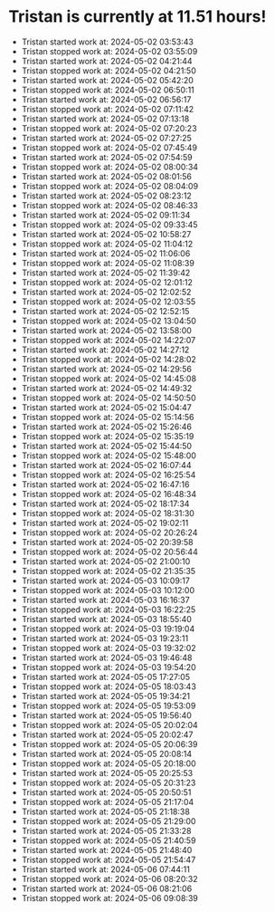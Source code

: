 # Tristan is currently at 11.51 hours!
* Tristan started work at: 2024-05-02 03:53:43
* Tristan stopped work at: 2024-05-02 03:55:09
* Tristan started work at: 2024-05-02 04:21:44
* Tristan stopped work at: 2024-05-02 04:21:50
* Tristan started work at: 2024-05-02 05:42:20
* Tristan stopped work at: 2024-05-02 06:50:11
* Tristan started work at: 2024-05-02 06:56:17
* Tristan stopped work at: 2024-05-02 07:11:42
* Tristan started work at: 2024-05-02 07:13:18
* Tristan stopped work at: 2024-05-02 07:20:23
* Tristan started work at: 2024-05-02 07:27:25
* Tristan stopped work at: 2024-05-02 07:45:49
* Tristan started work at: 2024-05-02 07:54:59
* Tristan stopped work at: 2024-05-02 08:00:34
* Tristan started work at: 2024-05-02 08:01:56
* Tristan stopped work at: 2024-05-02 08:04:09
* Tristan started work at: 2024-05-02 08:23:12
* Tristan stopped work at: 2024-05-02 08:46:33
* Tristan started work at: 2024-05-02 09:11:34
* Tristan stopped work at: 2024-05-02 09:33:45
* Tristan started work at: 2024-05-02 10:58:27
* Tristan stopped work at: 2024-05-02 11:04:12
* Tristan started work at: 2024-05-02 11:06:06
* Tristan stopped work at: 2024-05-02 11:08:39
* Tristan started work at: 2024-05-02 11:39:42
* Tristan stopped work at: 2024-05-02 12:01:12
* Tristan started work at: 2024-05-02 12:02:52
* Tristan stopped work at: 2024-05-02 12:03:55
* Tristan started work at: 2024-05-02 12:52:15
* Tristan stopped work at: 2024-05-02 13:04:50
* Tristan started work at: 2024-05-02 13:58:00
* Tristan stopped work at: 2024-05-02 14:22:07
* Tristan started work at: 2024-05-02 14:27:12
* Tristan stopped work at: 2024-05-02 14:28:02
* Tristan started work at: 2024-05-02 14:29:56
* Tristan stopped work at: 2024-05-02 14:45:08
* Tristan started work at: 2024-05-02 14:49:32
* Tristan stopped work at: 2024-05-02 14:50:50
* Tristan started work at: 2024-05-02 15:04:47
* Tristan stopped work at: 2024-05-02 15:14:56
* Tristan started work at: 2024-05-02 15:26:46
* Tristan stopped work at: 2024-05-02 15:35:19
* Tristan started work at: 2024-05-02 15:44:50
* Tristan stopped work at: 2024-05-02 15:48:00
* Tristan started work at: 2024-05-02 16:07:44
* Tristan stopped work at: 2024-05-02 16:25:54
* Tristan started work at: 2024-05-02 16:47:16
* Tristan stopped work at: 2024-05-02 16:48:34
* Tristan started work at: 2024-05-02 18:17:34
* Tristan stopped work at: 2024-05-02 18:31:30
* Tristan started work at: 2024-05-02 19:02:11
* Tristan stopped work at: 2024-05-02 20:26:24
* Tristan started work at: 2024-05-02 20:39:58
* Tristan stopped work at: 2024-05-02 20:56:44
* Tristan started work at: 2024-05-02 21:00:10
* Tristan stopped work at: 2024-05-02 21:35:35
* Tristan started work at: 2024-05-03 10:09:17
* Tristan stopped work at: 2024-05-03 10:12:00
* Tristan started work at: 2024-05-03 16:16:37
* Tristan stopped work at: 2024-05-03 16:22:25
* Tristan started work at: 2024-05-03 18:55:40
* Tristan stopped work at: 2024-05-03 19:19:04
* Tristan started work at: 2024-05-03 19:23:11
* Tristan stopped work at: 2024-05-03 19:32:02
* Tristan started work at: 2024-05-03 19:46:48
* Tristan stopped work at: 2024-05-03 19:54:20
* Tristan started work at: 2024-05-05 17:27:05
* Tristan stopped work at: 2024-05-05 18:03:43
* Tristan started work at: 2024-05-05 19:34:21
* Tristan stopped work at: 2024-05-05 19:53:09
* Tristan started work at: 2024-05-05 19:56:40
* Tristan stopped work at: 2024-05-05 20:02:04
* Tristan started work at: 2024-05-05 20:02:47
* Tristan stopped work at: 2024-05-05 20:06:39
* Tristan started work at: 2024-05-05 20:08:14
* Tristan stopped work at: 2024-05-05 20:18:00
* Tristan started work at: 2024-05-05 20:25:53
* Tristan stopped work at: 2024-05-05 20:31:23
* Tristan started work at: 2024-05-05 20:50:51
* Tristan stopped work at: 2024-05-05 21:17:04
* Tristan started work at: 2024-05-05 21:18:38
* Tristan stopped work at: 2024-05-05 21:29:00
* Tristan started work at: 2024-05-05 21:33:28
* Tristan stopped work at: 2024-05-05 21:40:59
* Tristan started work at: 2024-05-05 21:48:40
* Tristan stopped work at: 2024-05-05 21:54:47
* Tristan started work at: 2024-05-06 07:44:11
* Tristan stopped work at: 2024-05-06 08:20:32
* Tristan started work at: 2024-05-06 08:21:06
* Tristan stopped work at: 2024-05-06 09:08:39
